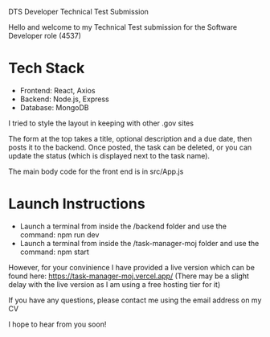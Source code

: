 DTS Developer Technical Test Submission

Hello and welcome to my Technical Test submission for the Software Developer role (4537)

# Tech Stack
- Frontend: React, Axios
- Backend: Node.js, Express
- Database: MongoDB

I tried to style the layout in keeping with other .gov sites

The form at the top takes a title, optional description and a due date, then posts it to the backend.
Once posted, the task can be deleted, or you can update the status (which is displayed next to the task name).

The main body code for the front end is in src/App.js

# Launch Instructions
- Launch a terminal from inside the /backend folder and use the command: npm run dev
- Launch a terminal from inside the /task-manager-moj folder and use the command: npm start

However, for your convinience I have provided a live version which can be found here:
https://task-manager-moj.vercel.app/
(There may be a slight delay with the live version as I am using a free hosting tier for it)

If you have any questions, please contact me using the email address on my CV

I hope to hear from you soon!